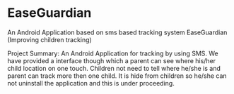 EaseGuardian
============

An Android Application based on sms based tracking system
EaseGuardian (Improving children tracking)


Project Summary: An Android Application for tracking by using SMS. We have provided a interface though which a parent can see where his/her child location on one touch. Children not need to tell where he/she is and parent can track more then one child. It is hide from children so he/she can not uninstall the application and this is under proceeding.
